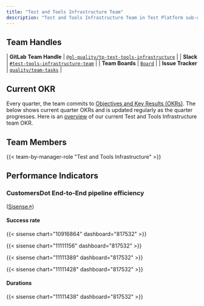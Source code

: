 ```yaml
---
title: "Test and Tools Infrastructure Team"
description: "Test and Tools Infrastructure Team in Test Platform sub-department"
---
```


## Team Handles

| **GitLab Team Handle**  | [`@gl-quality/tp-test-tools-infrastructure`](https://gitlab.com/gl-quality/tp-test-tools-infrastructure) |
| **Slack**               | [`#test-tools-infrastructure-team`](https://gitlab.slack.com/archives/C064M4D2V37) |
| **Team Boards**         | [`Board`](https://gitlab.com/groups/gitlab-org/-/boards/7168288?label_name[]=team%3A%3ATest%20and%20Tools%20Infrastructure) |
| **Issue Tracker**       | [`quality/team-tasks`](https://gitlab.com/gitlab-org/quality/team-tasks/issues/) |


## Current OKR

Every quarter, the team commits to [Objectives and Key Results (OKRs)](/company/okrs/). The below shows current quarter OKRs and is updated regularly as the quarter progresses. Here is an [overview](https://gitlab.com/gitlab-com/gitlab-OKRs/-/work_items/5399) of our current Test and Tools Infrastructure team OKR.

## Team Members

{{< team-by-manager-role "Test and Tools Infrastructure" >}}

## Performance Indicators

### CustomersDot End-to-End pipeline efficiency

(<a href="https://app.periscopedata.com/app/gitlab/817532/CustomersDot-End-to-End-Dashboard" target="_blank">Sisense↗</a>)

#### Success rate

{{< sisense chart="10916864" dashboard="817532" >}}

{{< sisense chart="11111156" dashboard="817532" >}}

{{< sisense chart="11111389" dashboard="817532" >}}

{{< sisense chart="11111428" dashboard="817532" >}}

#### Durations

{{< sisense chart="11111438" dashboard="817532" >}}
